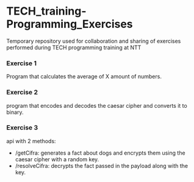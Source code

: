 # TECH_training-Programming_Exercises
 Temporary repository used for collaboration and sharing of exercises performed during TECH programming training at NTT

### Exercise 1
 Program that calculates the average of X amount of numbers.

### Exercise 2
 program that encodes and decodes the caesar cipher and converts it to binary.

### Exercise 3
 api with 2 methods:
 - /getCifra: generates a fact about dogs and encrypts them using the caesar cipher with a random key.
 - /resolveCifra: decrypts the fact passed in the payload along with the key.